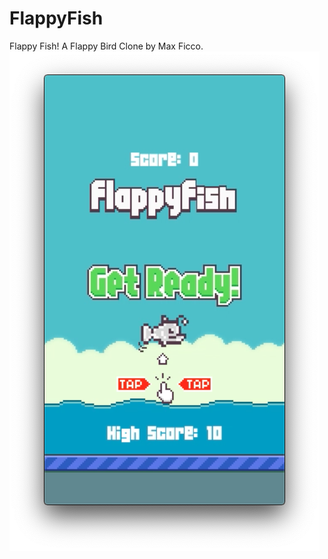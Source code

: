 # FlappyFish
Flappy Fish!  A Flappy Bird Clone by Max Ficco.
<img src="assets/screenshot1.png" style="text-align:left;">
